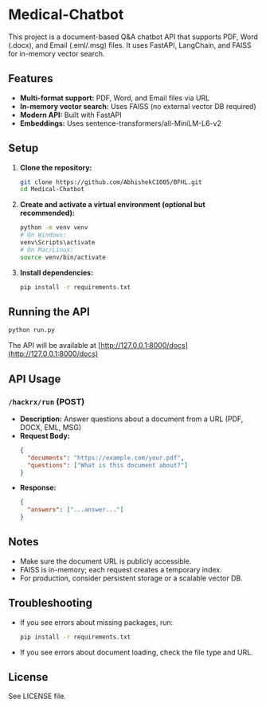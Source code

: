 # Medical-Chatbot

This project is a document-based Q&A chatbot API that supports PDF, Word (.docx), and Email (.eml/.msg) files. It uses FastAPI, LangChain, and FAISS for in-memory vector search.

## Features
- **Multi-format support:** PDF, Word, and Email files via URL
- **In-memory vector search:** Uses FAISS (no external vector DB required)
- **Modern API:** Built with FastAPI
- **Embeddings:** Uses sentence-transformers/all-MiniLM-L6-v2

## Setup

1. **Clone the repository:**
   ```sh
   git clone https://github.com/AbhishekC1005/BFHL.git
   cd Medical-Chatbot
   ```

2. **Create and activate a virtual environment (optional but recommended):**
   ```sh
   python -m venv venv
   # On Windows:
   venv\Scripts\activate
   # On Mac/Linux:
   source venv/bin/activate
   ```

3. **Install dependencies:**
   ```sh
   pip install -r requirements.txt
   ```

## Running the API

```sh
python run.py
```

The API will be available at [http://127.0.0.1:8000/docs](http://127.0.0.1:8000/docs)

## API Usage

### `/hackrx/run` (POST)
- **Description:** Answer questions about a document from a URL (PDF, DOCX, EML, MSG)
- **Request Body:**
  ```json
  {
    "documents": "https://example.com/your.pdf",
    "questions": ["What is this document about?"]
  }
  ```
- **Response:**
  ```json
  {
    "answers": ["...answer..."]
  }
  ```

## Notes
- Make sure the document URL is publicly accessible.
- FAISS is in-memory; each request creates a temporary index.
- For production, consider persistent storage or a scalable vector DB.

## Troubleshooting
- If you see errors about missing packages, run:
  ```sh
  pip install -r requirements.txt
  ```
- If you see errors about document loading, check the file type and URL.

## License
See LICENSE file.
